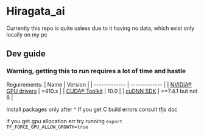 # Hiragata_ai

Currently this repo is quite usless due to it having no data, which exist only locally on my pc

## Dev guide
### Warning, getting this to run requires a lot of time and hastle

Reguirements:
| Name | Version |
| ------------- | ------------- |
| [NVIDIA® GPU drivers](https://www.nvidia.com/Download/index.aspx?lang=en-us) | >410.x  |
| [CUDA® Toolkit](https://developer.nvidia.com/cuda-10.0-download-archive)  | 10.0  |
| [cuDNN SDK](https://developer.nvidia.com/rdp/cudnn-download)  | >=7.4.1 but not 8 |

Install packages only after ^
If you get C build errors consult tfjs doc
 
if you get gpu allocation err try running
`export TF_FORCE_GPU_ALLOW_GROWTH=true`
